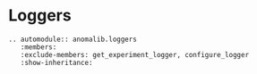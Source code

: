 # Loggers

```{eval-rst}
.. automodule:: anomalib.loggers
   :members:
   :exclude-members: get_experiment_logger, configure_logger
   :show-inheritance:
```
